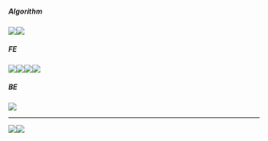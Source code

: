 ##### Algorithm
<img src="https://img.shields.io/badge/c++-00599C?style=for-the-badge&logo=c++&logoColor=white"><img src="https://img.shields.io/badge/python-3776AB?style=for-the-badge&logo=python&logoColor=white">

##### FE
<img src="https://img.shields.io/badge/html5-E34F26?style=for-the-badge&logo=html5&logoColor=white"><img src="https://img.shields.io/badge/CSS3-1572B6?style=for-the-badge&logo=CSS3&logoColor=white"><img src="https://img.shields.io/badge/javascript-F7DF1E?style=for-the-badge&logo=javascript&logoColor=white"><img src="https://img.shields.io/badge/vue.js-4FC08D?style=for-the-badge&logo=vue.js&logoColor=white">

##### BE
<img src="https://img.shields.io/badge/django-092E20?style=for-the-badge&logo=django&logoColor=white">


---

<img src="https://img.shields.io/badge/typescript-000000?style=for-the-badge&logo=typescript&logoColor=white"><img src="https://img.shields.io/badge/react-000000?style=for-the-badge&logo=react&logoColor=white">
